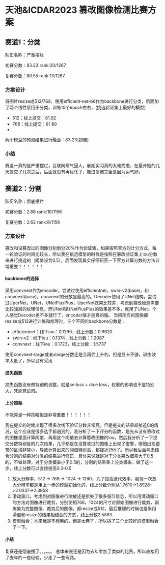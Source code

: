 # 天池&ICDAR2023 篡改图像检测比赛方案

## 赛道1：分类
队伍名称：严重摆烂

初赛分数：83.23 rank:30/1267

复赛分数：80.55 rank:13/1267


### 方案设计
将图片resize成512/768，使用efficient-net-b6作为backbone进行分类，后面加了两个线性层用于分类，训练10个epoch左右，(挑选验证集上最好的模型)
- 512：线上提交：81.92
- 768：线上提交：81.89
- 
两个模型的预测结果进行融合：83.23(初赛)

### 小结
赛道一真的是严重摆烂，互联网寒气逼人，暑期实习真的太难找啦，在最开始的几天提交了几次之后，后面就没有再优化了，能进复赛完全是因为运气好。


## 赛道2：分割
队伍名称：彻底摆烂

初赛分数：2.88 rank:10/1156

复赛分数：2.62 rank:8/1156

### 方案设计
篡改和没篡改过的图像分别划分20%作为验证集，如果按照官方的计分方式，每一轮验证的时间比较长，所以我在挑选模型的时候是按照在篡改验证集上iou分数来进行挑选的（阈值设为0.5）。后面发现其实仔细研究一下官方计算分数的方法非常重要！！！！！！

#### backbone的选择
采用convnext作为encoder，尝试过使用efficientnet，swin-v2(base)，和convnext(base)，convnext的分数是最高的。Decoder使用了UNet结构，尝试过UperNet，UNet，UNetPlusPlus，UperNet效果比较差，考虑到篡改检测需要比较浅层的纹理信息，而UNet和UNetPlusPlus的效果差不多，就用了UNet。个人感觉Decoder差不多就行了，encoder强才是真的强。
当把所有的图像都resize成512进行训练和推理时，三个不同的backbone分数是：
- efficientnet：线下iou：0.1290，线上分数：0.9620
- swin-v2：线下iou：0.1374，线上分数：1.2087
- convnext：线下iou：0.1723，线上分数：1.5737

使用convnext-large或者xlarge分数还是会再往上升的，但是显卡不够，训练效率太低了，所以没有采用

#### 损失函数
损失函数没有做特别的调整，就是ce loss + dice loss，权重的影响也不是特别大，凭感觉设的。

#### 上分策略
不能算是一种策略但是非常重要！！！！！！

我在提交的时候出现了很多次线下验证分数非常高，但是提交的结果却接近0的情况，这个应该是很多选手都遇到的。我分析了一下评分的函数，是先从没有篡改过的图像里面计算阈值，再用这个阈值去计算篡改图像的iou，然后我分析了一下提交分数特别低的几次结果，几乎都是在没篡改过的图像上出现了虚警，哪怕出现虚警的区域非常小，导致计算出来的阈值特别高，都接近255了。所以我后面考虑结合分割的结果对分类的结果进行修正，具体来说就是对于分类篡改概率大于0.5的，不做处理，对于分类概率小于0.5的，分割的结果乘上分类概率，做了这一步，线上分数可以直接提高0.3-0.5
1. 放大分辨率，512 -> 768 -> 1024 -> 1280，为了提高迭代效率，我每一次放大分辨率都是用上一步的模型初始化的，线上分数分别从1.7610->1.8928->2.0337->2.3958
2. 滑动窗口，考虑到对图像进行缩放还是损失了很多细节信息，所以用滑动窗口的方法对图像进行裁剪，分别使用768，1024的尺寸对原始图像进行裁剪，训练集为完整图像、裁剪后的图像，都resize成512，最后推理的时候也是采用滑窗和resize的结果相结合的方式，线上分数2.5893.
3. 模型融合：本来我是不想用的，但是太卷了，所以挑了三个比较好的模型融合了一下。

#### 小结
复赛还是彻底摆了。。。。。。
总体来说还是因为去年参加了类似的比赛，所以直接用了去年的一些经验，少走了一些弯路。
